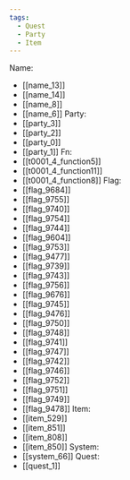 ```yaml
---
tags:
  - Quest
  - Party
  - Item
---
```

Name:
- [[name_13]]
- [[name_14]]
- [[name_8]]
- [[name_6]]
Party:
- [[party_3]]
- [[party_2]]
- [[party_0]]
- [[party_1]]
Fn:
- [[t0001_4_function5]]
- [[t0001_4_function11]]
- [[t0001_4_function8]]
Flag:
- [[flag_9684]]
- [[flag_9755]]
- [[flag_9740]]
- [[flag_9754]]
- [[flag_9744]]
- [[flag_9604]]
- [[flag_9753]]
- [[flag_9477]]
- [[flag_9739]]
- [[flag_9743]]
- [[flag_9756]]
- [[flag_9676]]
- [[flag_9745]]
- [[flag_9476]]
- [[flag_9750]]
- [[flag_9748]]
- [[flag_9741]]
- [[flag_9747]]
- [[flag_9742]]
- [[flag_9746]]
- [[flag_9752]]
- [[flag_9751]]
- [[flag_9749]]
- [[flag_9478]]
Item:
- [[item_529]]
- [[item_851]]
- [[item_808]]
- [[item_850]]
System:
- [[system_66]]
Quest:
- [[quest_1]]
